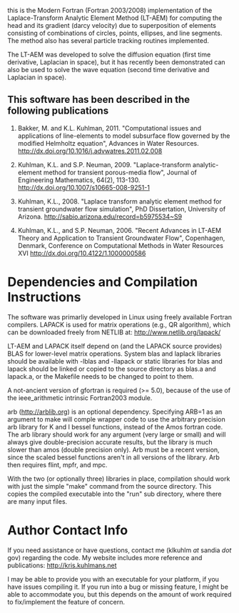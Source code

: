 this is the Modern Fortran (Fortran 2003/2008) implementation of the Laplace-Transform Analytic Element Method (LT-AEM) for computing the head and its gradient (darcy velocity) due to superposition of elements consisting of combinations of circles, points, ellipses, and line segments. The method also has several particle tracking routines implemented.

The LT-AEM was developed to solve the diffusion equation (first time derivative, Laplacian in space), but it has recently been demonstrated can also be used to solve the wave equation (second time derivative and Laplacian in space).

This software has been described in the following publications
----------------------------------------------------------
1) Bakker, M. and K.L. Kuhlman, 2011. "Computational issues and applications of line-elements to model subsurface flow governed by the modified Helmholtz equation", Advances in Water Resources. http://dx.doi.org/10.1016/j.advwatres.2011.02.008

2) Kuhlman, K.L. and S.P. Neuman, 2009. "Laplace-transform analytic-element method for transient porous-media flow", Journal of Engineering Mathematics, 64(2), 113-130. http://dx.doi.org/10.1007/s10665-008-9251-1

3) Kuhlman, K.L., 2008. "Laplace transform analytic element method for transient groundwater flow simulation", PhD Dissertation, University of Arizona. http://sabio.arizona.edu/record=b5975534~S9

4) Kuhlman, K.L., and S.P. Neuman, 2006. "Recent Advances in LT-AEM Theory and Application to Transient Groundwater Flow", Copenhagen, Denmark, Conference on Computational Methods in Water Resources XVI http://dx.doi.org/10.4122/1.1000000586

Dependencies and Compilation Instructions
============================================================
The software was primarliy developed in Linux using freely available Fortran compilers.  LAPACK is used for matrix operations (e.g., QR algorithm), which can be downloaded freely from NETLIB at: http://www.netlib.org/lapack/

LT-AEM and LAPACK itself depend on (and the LAPACK source provides) BLAS for lower-level matrix operations.  System blas and laplack libraries should be available with -lblas and -llapack or static libraries for blas and lapack should be linked or copied to the source directory as blas.a and lapack.a, or the Makefile needs to be changed to point to them.

A not-ancient version of gfortran is required (>= 5.0), because of the use of the ieee_arithmetic intrinsic Fortran2003 module.

arb (http://arblib.org) is an optional dependency. Specifying ARB=1 as an argument to make will comple wrapper code to use the arbitrary precision arb library for K and I bessel functions, instead of the Amos fortran code. The arb library should work for any argument (very large or small) and will always give double-precision accurate results, but the library is much slower than amos (double precision only). Arb must be a recent version, since the scaled bessel functions aren't in all versions of the library. Arb then requires flint, mpfr, and mpc.

With the two (or optionally three) libraries in place, compilation should work with just the simple "make" command from the source directory.  This copies the compiled executable into the "run" sub directory, where there are many input files.


Author Contact Info
============================================================ 
If you need assistance or have questions, contact me (klkuhlm _at_ sandia _dot_ gov) regarding the code. My website includes more reference and publications: http://kris.kuhlmans.net

I may be able to provide you with an executable for your platform, if you have issues compiling it.  If you run into a bug or missing feature, I might be able to accommodate you, but this depends on the amount of work required to fix/implement the feature of concern.
